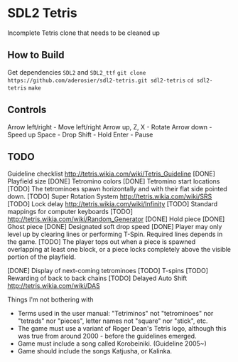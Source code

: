 SDL2 Tetris
===========

Incomplete Tetris clone that needs to be cleaned up

How to Build
------------

Get dependencies `SDL2` and `SDL2_ttf`
`git clone https://github.com/aderosier/sdl2-tetris.git sdl2-tetris`
`cd sdl2-tetris`
`make`

Controls
--------

Arrow left/right - Move left/right
Arrow up, Z, X - Rotate
Arrow down - Speed up
Space - Drop
Shift - Hold
Enter - Pause

TODO
----

Guideline checklist http://tetris.wikia.com/wiki/Tetris_Guideline
[DONE] Playfield size
[DONE] Tetromino colors
[DONE] Tetromino start locations
[TODO] The tetrominoes spawn horizontally and with their flat side pointed down. 
[TODO] Super Rotation System http://tetris.wikia.com/wiki/SRS
[TODO] Lock delay http://tetris.wikia.com/wiki/Infinity
[TODO] Standard mappings for computer keyboards
[TODO] http://tetris.wikia.com/wiki/Random_Generator
[DONE] Hold piece
[DONE] Ghost piece
[DONE] Designated soft drop speed
[DONE] Player may only level up by clearing lines or performing T-Spin. Required lines depends in the game.
[TODO] The player tops out when a piece is spawned overlapping at least one block, or a piece locks completely above the visible portion of the playfield. 

[DONE] Display of next-coming tetrominoes
[TODO] T-spins
[TODO] Rewarding of back to back chains
[TODO] Delayed Auto Shift http://tetris.wikia.com/wiki/DAS

Things I'm not bothering with
- Terms used in the user manual: "Tetriminos" not "tetrominoes" nor "tetrads" nor "pieces", letter names not "square" nor "stick", etc.
- The game must use a variant of Roger Dean's Tetris logo, although this was true from around 2000 - before the guidelines emerged.
- Game must include a song called Korobeiniki. (Guideline 2005~)
- Game should include the songs Katjusha, or Kalinka. 
